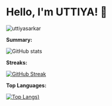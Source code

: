 # Hello, I'm UTTIYA! 👋
<p align="left"> <img src="https://komarev.com/ghpvc/?username=uttiyasarkar&color=brightgreen&style=for-the-badge&label=Visitors" alt="uttiyasarkar" /> </p>

**Summary:**

![GitHub stats](https://github-readme-stats.vercel.app/api?username=uttiyasarkar&show_icons=true&theme=radical)

**Streaks:**

[![GitHub Streak](https://github-readme-streak-stats-blond-mu.vercel.app?user=uttiyasarkar&theme=dark&border_radius=6&date_format=M%20j%5B%2C%20Y%5D&exclude_days=Sun%2CSat&card_width=516)](https://git.io/streak-stats)

**Top Languages:**

[![Top Langs](https://github-readme-stats.vercel.app/api/top-langs/?username=uttiyasarkar&layout=compact&langs_count=8))](https://github.com/anuraghazra/github-readme-stats)

